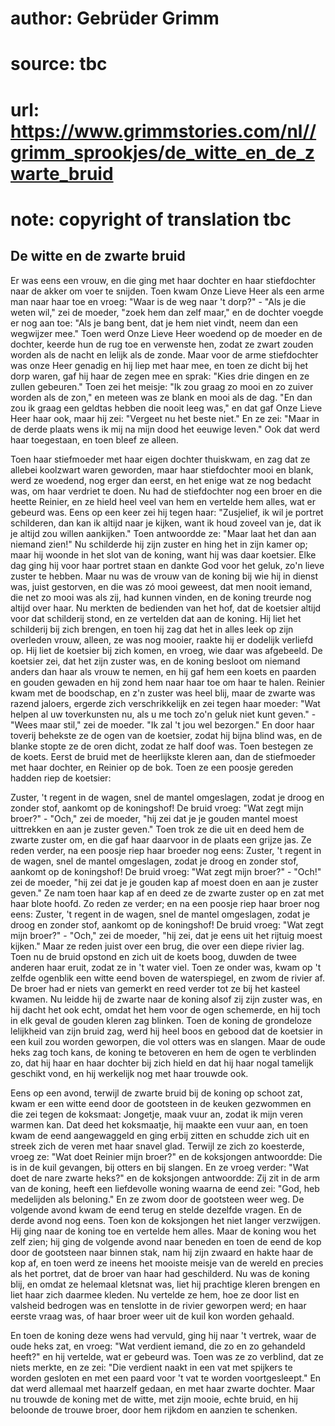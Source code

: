 # author: Gebrüder Grimm
# source: tbc
# url: https://www.grimmstories.com/nl//grimm_sprookjes/de_witte_en_de_zwarte_bruid
# note: copyright of translation tbc

## De witte en de zwarte bruid 

Er was eens een vrouw, en die ging met haar dochter en haar stiefdochter
naar de akker om voer te snijden. Toen kwam Onze Lieve Heer als een arme
man naar haar toe en vroeg: "Waar is de weg naar 't dorp?" - "Als je
die weten wil," zei de moeder, "zoek hem dan zelf maar," en de
dochter voegde er nog aan toe: "Als je bang bent, dat je hem niet
vindt, neem dan een wegwijzer mee." Toen werd Onze Lieve Heer woedend
op de moeder en de dochter, keerde hun de rug toe en verwenste hen,
zodat ze zwart zouden worden als de nacht en lelijk als de zonde. Maar
voor de arme stiefdochter was onze Heer genadig en hij liep met haar
mee, en toen ze dicht bij het dorp waren, gaf hij haar de zegen mee en
sprak: "Kies drie dingen en ze zullen gebeuren." Toen zei het meisje:
"Ik zou graag zo mooi en zo zuiver worden als de zon," en meteen was
ze blank en mooi als de dag. "En dan zou ik graag een geldtas hebben
die nooit leeg was," en dat gaf Onze Lieve Heer haar ook, maar hij zei:
"Vergeet nu het beste niet." En ze zei: "Maar in de derde plaats wens
ik mij na mijn dood het eeuwige leven." Ook dat werd haar toegestaan,
en toen bleef ze alleen.

Toen haar stiefmoeder met haar eigen dochter thuiskwam, en zag dat ze
allebei koolzwart waren geworden, maar haar stiefdochter mooi en blank,
werd ze woedend, nog erger dan eerst, en het enige wat ze nog bedacht
was, om haar verdriet te doen. Nu had de stiefdochter nog een broer en
die heette Reinier, en ze hield heel veel van hem en vertelde hem alles,
wat er gebeurd was. Eens op een keer zei hij tegen haar: "Zusjelief, ik
wil je portret schilderen, dan kan ik altijd naar je kijken, want ik
houd zoveel van je, dat ik je altijd zou willen aankijken." Toen
antwoordde ze: "Maar laat het dan aan niemand zien!" Nu schilderde hij
zijn zuster en hing het in zijn kamer op; maar hij woonde in het slot
van de koning, want hij was daar koetsier. Elke dag ging hij voor haar
portret staan en dankte God voor het geluk, zo'n lieve zuster te
hebben. Maar nu was de vrouw van de koning bij wie hij in dienst was,
juist gestorven, en die was zó mooi geweest, dat men nooit iemand, die
net zo mooi was als zij, had kunnen vinden, en de koning treurde nog
altijd over haar. Nu merkten de bedienden van het hof, dat de koetsier
altijd voor dat schilderij stond, en ze vertelden dat aan de koning. Hij
liet het schilderij bij zich brengen, en toen hij zag dat het in alles
leek op zijn overleden vrouw, alleen, ze was nog mooier, raakte hij er
dodelijk verliefd op. Hij liet de koetsier bij zich komen, en vroeg, wie
daar was afgebeeld. De koetsier zei, dat het zijn zuster was, en de
koning besloot om niemand anders dan haar als vrouw te nemen, en hij gaf
hem een koets en paarden en gouden gewaden en hij zond hem naar haar toe
om haar te halen. Reinier kwam met de boodschap, en z'n zuster was heel
blij, maar de zwarte was razend jaloers, ergerde zich verschrikkelijk en
zei tegen haar moeder: "Wat helpen al uw toverkunsten nu, als u me toch
zo'n geluk niet kunt geven." - "Wees maar stil," zei de moeder. "Ik
zal 't jou wel bezorgen." En door haar toverij behekste ze de ogen van
de koetsier, zodat hij bijna blind was, en de blanke stopte ze de oren
dicht, zodat ze half doof was. Toen bestegen ze de koets. Eerst de bruid
met de heerlijkste kleren aan, dan de stiefmoeder met haar dochter, en
Reinier op de bok. Toen ze een poosje gereden hadden riep de koetsier:

Zuster, 't regent in de wagen,
snel de mantel omgeslagen,
zodat je droog en zonder stof,
aankomt op de koningshof!
De bruid vroeg: "Wat zegt mijn broer?" - "Och," zei de moeder, "hij
zei dat je je gouden mantel moest uittrekken en aan je zuster geven."
Toen trok ze die uit en deed hem de zwarte zuster om, en die gaf haar
daarvoor in de plaats een grijze jas. Ze reden verder, na een poosje
riep haar broeder nog eens:
Zuster, 't regent in de wagen,
snel de mantel omgeslagen,
zodat je droog en zonder stof,
aankomt op de koningshof!
De bruid vroeg: "Wat zegt mijn broer?" - "Och!" zei de moeder, "hij
zei dat je je gouden kap af moest doen en aan je zuster geven." Ze nam
toen haar kap af en deed ze de zwarte zuster op en zat met haar blote
hoofd. Zo reden ze verder; en na een poosje riep haar broer nog eens:
Zuster, 't regent in de wagen,
snel de mantel omgeslagen,
zodat je droog en zonder stof,
aankomt op de koningshof!
De bruid vroeg: "Wat zegt mijn broer?" - "Och," zei de moeder, "hij
zei, dat je eens uit het rijtuig moest kijken." Maar ze reden juist
over een brug, die over een diepe rivier lag. Toen nu de bruid opstond
en zich uit de koets boog, duwden de twee anderen haar eruit, zodat ze
in 't water viel. Toen ze onder was, kwam op 't zelfde ogenblik een
witte eend boven de waterspiegel, en zwom de rivier af. De broer had er
niets van gemerkt en reed verder tot ze bij het kasteel kwamen. Nu
leidde hij de zwarte naar de koning alsof zij zijn zuster was, en hij
dacht het ook echt, omdat het hem voor de ogen schemerde, en hij toch in
elk geval de gouden kleren zag blinken. Toen de koning de grondeloze
lelijkheid van zijn bruid zag, werd hij heel boos en gebood dat de
koetsier in een kuil zou worden geworpen, die vol otters was en slangen.
Maar de oude heks zag toch kans, de koning te betoveren en hem de ogen
te verblinden zo, dat hij haar en haar dochter bij zich hield en dat hij
haar nogal tamelijk geschikt vond, en hij werkelijk nog met haar trouwde
ook.

Eens op een avond, terwijl de zwarte bruid bij de koning op schoot zat,
kwam er een witte eend door de gootsteen in de keuken gezwommen en die
zei tegen de koksmaat:
Jongetje, maak vuur an,
zodat ik mijn veren warmen kan.
Dat deed het koksmaatje, hij maakte een vuur aan, en toen kwam de eend
aangewaggeld en ging erbij zitten en schudde zich uit en streek zich de
veren met haar snavel glad. Terwijl ze zich zo koesterde, vroeg ze:
"Wat doet Reinier mijn broer?" en de koksjongen antwoordde:
Die is in de kuil gevangen,
bij otters en bij slangen.
En ze vroeg verder: "Wat doet de nare zwarte heks?" en de koksjongen
antwoordde:
Zij zit in de arm van de koning,
heeft een liefdevolle woning
waarna de eend zei: "God, heb medelijden als beloning." En ze zwom
door de gootsteen weer weg. De volgende avond kwam de eend terug en
stelde dezelfde vragen. En de derde avond nog eens. Toen kon de
koksjongen het niet langer verzwijgen. Hij ging naar de koning toe en
vertelde hem alles. Maar de koning wou het zelf zien; hij ging de
volgende avond naar beneden en toen de eend de kop door de gootsteen
naar binnen stak, nam hij zijn zwaard en hakte haar de kop af, en toen
werd ze ineens het mooiste meisje van de wereld en precies als het
portret, dat de broer van haar had geschilderd. Nu was de koning blij,
en omdat ze helemaal kletsnat was, liet hij prachtige kleren brengen en
liet haar zich daarmee kleden. Nu vertelde ze hem, hoe ze door list en
valsheid bedrogen was en tenslotte in de rivier geworpen werd; en haar
eerste vraag was, of haar broer weer uit de kuil kon worden gehaald.

En toen de koning deze wens had vervuld, ging hij naar 't vertrek, waar
de oude heks zat, en vroeg: "Wat verdient iemand, die zo en zo
gehandeld heeft?" en hij vertelde, wat er gebeurd was. Toen was ze zo
verblind, dat ze niets merkte, en ze zei: "Die verdient naakt in een
vat met spijkers te worden gesloten en met een paard voor 't vat te
worden voortgesleept." En dat werd allemaal met haarzelf gedaan, en met
haar zwarte dochter. Maar nu trouwde de koning met de witte, met zijn
mooie, echte bruid, en hij beloonde de trouwe broer, door hem rijkdom en
aanzien te schenken.
